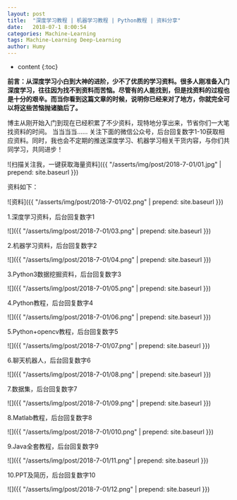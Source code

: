 ```yaml
---
layout: post
title:  "深度学习教程 | 机器学习教程 | Python教程 | 资料分享"
date:   2018-07-1 8:00:54
categories: Machine-Learning
tags: Machine-Learning Deep-Learning
author: Humy
---
```

* content
{:toc}

**前言：从深度学习小白到大神的进阶，少不了优质的学习资料。很多人刚准备入门深度学习，往往因为找不到资料而苦恼。尽管有的人能找到，但是找资料的过程也是十分的艰辛。而当你看到这篇文章的时候，说明你已经来对了地方，你就完全可以将这些苦恼抛诸脑后了。**

博主从刚开始入门到现在已经积累了不少资料，现特地分享出来，节省你们一大笔找资料的时间。
当当当当……
关注下面的微信公众号，后台回复数字1-10获取相应资料。同时，我也会不定期的推送深度学习、机器学习相关干货内容，与你们共同学习，共同进步！

![扫描关注我，一键获取海量资料]({{ "/asserts/img/post/2018-7-01/01.jpg" | prepend: site.baseurl }})




资料如下：

![资料]({{ "/asserts/img/post/2018-7-01/02.png" | prepend: site.baseurl }})

1.深度学习资料，后台回复数字1

![]({{ "/asserts/img/post/2018-7-01/03.png" | prepend: site.baseurl }})

2.机器学习资料，后台回复数字2

![]({{ "/asserts/img/post/2018-7-01/04.png" | prepend: site.baseurl }})

3.Python3数据挖掘资料，后台回复数字3

![]({{ "/asserts/img/post/2018-7-01/05.png" | prepend: site.baseurl }})

4.Python教程，后台回复数字4

![]({{ "/asserts/img/post/2018-7-01/06.png" | prepend: site.baseurl }})

5.Python+opencv教程，后台回复数字5

![]({{ "/asserts/img/post/2018-7-01/07.png" | prepend: site.baseurl }})

6.聊天机器人，后台回复数字6

![]({{ "/asserts/img/post/2018-7-01/08.png" | prepend: site.baseurl }})

7.数据集，后台回复数字7

![]({{ "/asserts/img/post/2018-7-01/09.png" | prepend: site.baseurl }})

8.Matlab教程，后台回复数字8

![]({{ "/asserts/img/post/2018-7-01/010.png" | prepend: site.baseurl }})

9.Java全套教程，后台回复数字9

![]({{ "/asserts/img/post/2018-7-01/11.png" | prepend: site.baseurl }})

10.PPT及简历，后台回复数字10

![]({{ "/asserts/img/post/2018-7-01/12.png" | prepend: site.baseurl }})
